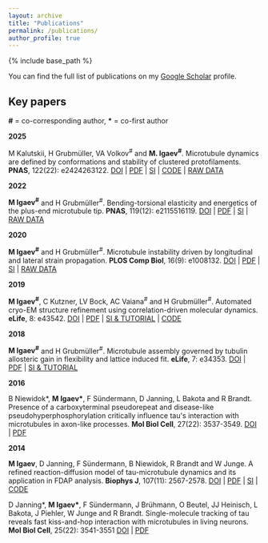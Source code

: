 ```yaml
---
layout: archive
title: "Publications"
permalink: /publications/
author_profile: true
---
```


{% include base_path %}

You can find the full list of publications on my [Google Scholar](https://scholar.google.de/citations?hl=de&user=ZqptZTgAAAAJ) profile.

Key papers
------

**#** = co-corresponding author, **\*** = co-first author

**2025**

M Kalutskii, H Grubmüller, VA Volkov<sup>#</sup> and **M. Igaev<sup>#</sup>**.
Microtubule dynamics are defined by conformations and stability of clustered protofilaments.
**PNAS**, 122(22): e2424263122.
[DOI](https://doi.org/10.1073/pnas.2424263122) | [PDF](/files/kalutskii-et-al-pnas-2025.pdf) | [SI](/files/si-kalutskii-et-al-pnas-2025.pdf) |
[CODE](https://github.com/moozzz/der_simulator_MT) | [RAW DATA](https://data.goettingen-research-online.de/dataverse/pnas2025_pf_clusters_kalutskii_et_al)

**2022**

**M Igaev<sup>#</sup>** and H Grubmüller<sup>#</sup>.
Bending-torsional elasticity and energetics of the plus-end microtubule tip.
**PNAS**, 119(12): e2115516119.
[DOI](https://doi.org/10.1073/pnas.2115516119) | [PDF](/files/igaev-pnas-2022.pdf) | [SI](/files/si-igaev-pnas-2022.pdf) |
[RAW DATA](https://data.goettingen-research-online.de/dataverse/pnas2022_mt_splaying_igaev_grubmueller)

**2020**

**M Igaev<sup>#</sup>** and H Grubmüller<sup>#</sup>.
Microtubule instability driven by longitudinal and lateral strain propagation.
**PLOS Comp Biol**, 16(9): e1008132.
[DOI](https://doi.org/10.1371/journal.pcbi.1008132) | [PDF](/files/igaev-plos-comp-biol-2020.pdf) | [SI](/files/si-igaev-plos-comp-biol-2020.pdf) |
[RAW DATA](/files/si-models-igaev-plos-comp-biol-2020.tar.gz)

**2019**

**M Igaev<sup>#</sup>**, C Kutzner, LV Bock, AC Vaiana<sup>#</sup> and H Grubmüller<sup>#</sup>.
Automated cryo-EM structure refinement using correlation-driven molecular dynamics.
**eLife**, 8: e43542.
[DOI](https://doi.org/10.7554/eLife.43542) | [PDF](/files/igaev-et-al-elife-2019.pdf) |
[SI & TUTORIAL](https://github.com/moozzz/simulation_protocols_elife/tree/master/cdmd-aldolase-refinement) | [CODE](/files/gromacs-5.0.7-densfit.tar.gz)

**2018**

**M Igaev<sup>#</sup>** and H Grubmüller<sup>#</sup>.
Microtubule assembly governed by tubulin allosteric gain in flexibility and lattice induced fit.
**eLife**, 7: e34353.
[DOI](https://doi.org/10.7554/elife.34353) | [PDF](/files/igaev-elife-2018.pdf) |
[SI & TUTORIAL](https://github.com/moozzz/simulation_protocols_elife/tree/master/free-tubulin-simulation)

**2016**

B Niewidok*, **M Igaev\***, F Sündermann, D Janning, L Bakota and R Brandt.
Presence of a carboxyterminal pseudorepeat and disease-like pseudohyperphosphorylation critically influence tau's interaction with microtubules in axon-like processes.
**Mol Biol Cell**, 27(22): 3537-3549.
[DOI](https://doi.org/10.1091/mbc.e16-06-0402) | [PDF](/files/niewidok-igaev-et-al-mboc-2016.pdf)

**2014**

**M Igaev**, D Janning, F Sündermann, B Niewidok, R Brandt and W Junge.
A refined reaction-diffusion model of tau-microtubule dynamics and its application in FDAP analysis.
**Biophys J**, 107(11): 2567-2578.
[DOI](https://doi.org/10.1016/j.bpj.2014.09.016) | [PDF](/files/igaev-et-al-bj-2014.pdf) | [SI](/files/si-igaev-et-al-bj-2014.pdf) |
[CODE](https://github.com/moozzz/cFDAP)

D Janning*, **M Igaev\***, F Sündermann, J Brühmann, O Beutel, JJ Heinisch, L Bakota, J Piehler, W Junge and R Brandt.
Single-molecule tracking of tau reveals fast kiss-and-hop interaction with microtubules in living neurons.
**Mol Biol Cell**, 25(22): 3541-3551
[DOI](https://doi.org/10.1091/mbc.e14-06-1099) | [PDF](/files/janning-igaev-et-al-mboc-2014.pdf)

